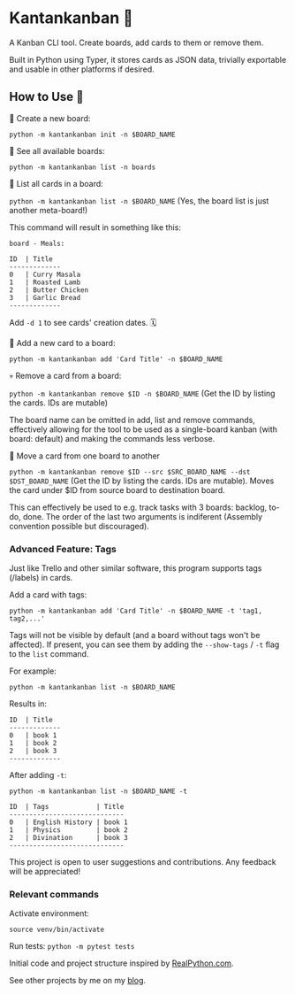 # Kantankanban 📌

A Kanban CLI tool. Create boards, add cards to them or remove them. 

Built in Python using Typer, it stores cards as JSON data, trivially exportable and usable in other platforms if desired.

## How to Use 🚀

🌱 Create a new board:

`python -m kantankanban init -n $BOARD_NAME`

🔎 See all available boards:

`python -m kantankanban list -n boards`

📓 List all cards in a board:

`python -m kantankanban list -n $BOARD_NAME` (Yes, the board list is just another meta-board!)

This command will result in something like this:

```
board - Meals:

ID  | Title  
-------------
0   | Curry Masala
1   | Roasted Lamb
2   | Butter Chicken 
3   | Garlic Bread
-------------
```

Add `-d 1` to see cards' creation dates. 🗓

🌷 Add a new card to a board:

`python -m kantankanban add 'Card Title' -n $BOARD_NAME`

💀 Remove a card from a board:

`python -m kantankanban remove $ID -n $BOARD_NAME` (Get the ID by listing the cards. IDs are mutable)

The board name can be omitted in add, list and remove commands, effectively allowing for the tool to be used as a single-board kanban (with board: default) and making the commands less verbose.

🥾 Move a card from one board to another

`python -m kantankanban remove $ID --src $SRC_BOARD_NAME --dst $DST_BOARD_NAME` (Get the ID by listing the cards. IDs are mutable). Moves the card under $ID from source board to destination board. 

This can effectively be used to e.g. track tasks with 3 boards: backlog, to-do, done. The order of the last two arguments is indiferent (Assembly convention possible but discouraged).

### Advanced Feature: Tags

Just like Trello and other similar software, this program supports tags (/labels) in cards.

Add a card with tags:

`python -m kantankanban add 'Card Title' -n $BOARD_NAME -t 'tag1, tag2,...'`

Tags will not be visible by default (and a board without tags won't be affected). If present, you can see them by adding the `--show-tags` / `-t` flag to the `list` command.

For example:

`python -m kantankanban list -n $BOARD_NAME`

Results in:

```
ID  | Title  
-------------
0   | book 1
1   | book 2
2   | book 3
-------------
```

After adding `-t`:

`python -m kantankanban list -n $BOARD_NAME -t`

```
ID  | Tags            | Title  
-----------------------------
0   | English History | book 1
1   | Physics         | book 2
2   | Divination      | book 3
-----------------------------
```

This project is open to user suggestions and contributions. Any feedback will be appreciated!

### Relevant commands

Activate environment: 

`source venv/bin/activate`

Run tests:
`python -m pytest tests`

Initial code and project structure inspired by [RealPython.com](https://realpython.com/python-typer-cli/).

See other projects by me on my [blog](https://strikingloo.github.io/blog/).
